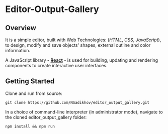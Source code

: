 # Editor-Output-Gallery

## Overview

It is a simple editor, built with Web Technologies: (_HTML_, _CSS_, _JavaScript_), to design, modify and save objects' shapes, external outline and color information.

A JavaScript library - [**React**](https://reactjs.org/) - is used for building, updating and rendering components to create interactive user interfaces.

## Getting Started

Clone and run from source:
```
git clone https://github.com/NSadikhov/editor_output_gallery.git
```
In a choice of command-line interpreter (in administrator mode), navigate to the cloned editor_output_gallery folder:
```
npm install && npm run

